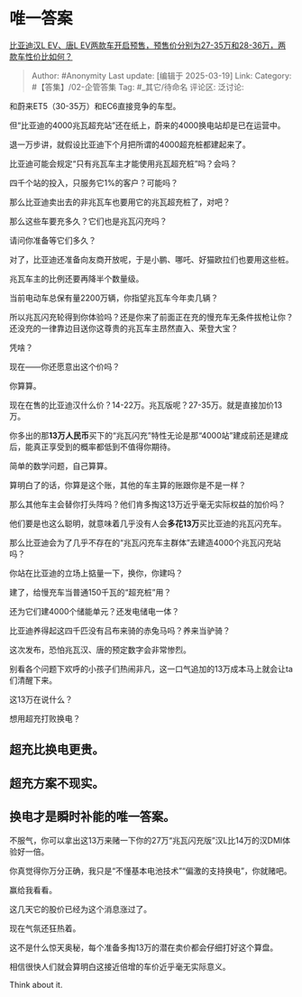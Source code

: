 # 唯一答案
[比亚迪汉L EV、唐L EV两款车开启预售，预售价分别为27-35万和28-36万，两款车性价比如何？](https://www.zhihu.com/question/15223105236/answer/127908164645)

> Author: #Anonymity
> Last update: [编辑于 2025-03-19]
> Link:
> Category: #【答集】/02-企管答集 
> Tag:  #_其它/待命名 
> 评论区:
> 泛讨论:

和蔚来ET5（30-35万）和EC6直接竞争的车型。

但“比亚迪的4000兆瓦超充站”还在纸上，蔚来的4000换电站却是已在运营中。

退一万步讲，就假设比亚迪下个月把所谓的4000超充桩都建起来了。

比亚迪可能会规定“只有兆瓦车主才能使用兆瓦超充桩”吗？会吗？

四千个站的投入，只服务它1%的客户？可能吗？

那么比亚迪卖出去的非兆瓦车也要用它的兆瓦超充桩了，对吧？

那么这些车要充多久？它们也是兆瓦闪充吗？

请问你准备等它们多久？

对了，比亚迪还准备向友商开放呢，于是小鹏、哪吒、好猫欧拉们也要用这些桩。

兆瓦车主的比例还要再降半个数量级。

当前电动车总保有量2200万辆，你指望兆瓦车今年卖几辆？

所以兆瓦闪充轮得到你体验吗？还是你来了前面正在充的慢充车无条件拔枪让你？还没充的一律靠边目送你这尊贵的兆瓦车主昂然直入、荣登大宝？

凭啥？

  

现在——你还愿意出这个价吗？

你算算。

现在在售的比亚迪汉什么价？14-22万。兆瓦版呢？27-35万。就是直接加价13万。

你多出的那**13万人民币**买下的“兆瓦闪充”特性无论是那“4000站”建成前还是建成后，能真正享受到的概率都低到不值得你期待。

简单的数学问题，自己算算。

  

算明白了的话，你算是这个账，其他的车主算的账跟你是不是一样？

那么其他车主会替你打头阵吗？他们肯多掏这13万近乎毫无实际权益的加价吗？

他们要是也这么聪明，就意味着几乎没有人会**多花13万**买比亚迪的兆瓦闪充车。

那么比亚迪会为了几乎不存在的“兆瓦闪充车主群体”去建造4000个兆瓦闪充站吗？

你站在比亚迪的立场上掂量一下，换你，你建吗？

建了，给慢充车当普通150千瓦的“超充桩”用？

还为它们建4000个储能单元？还发电储电一体？

比亚迪养得起这四千匹没有吕布来骑的赤兔马吗？养来当驴骑？

这次发布，恐怕兆瓦汉、唐的预定数字会非常惨烈。

别看各个问题下欢呼的小孩子们热闹非凡，这一口气追加的13万成本马上就会让ta们清醒下来。

这13万在说什么？

想用超充打败换电？

## **超充比换电更贵。**

## 超充方案不现实。

## 换电才是瞬时补能的唯一答案。

  

不服气，你可以拿出这13万来赌一下你的27万“兆瓦闪充版”汉L比14万的汉DMI体验好一倍。

你真觉得你万分正确，我只是“不懂基本电池技术”“偏激的支持换电”，你就赌吧。

赢给我看看。

  

这几天它的股价已经为这个消息涨过了。

现在气氛还狂热着。

这不是什么惊天奥秘，每个准备多掏13万的潜在卖价都会仔细打好这个算盘。

相信很快人们就会算明白这接近倍增的车价近乎毫无实际意义。

Think about it.
